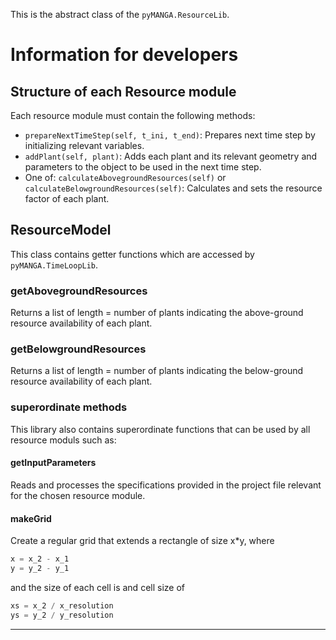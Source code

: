 This is the abstract class of the ```pyMANGA.ResourceLib```.

# Information for developers 
## Structure of each Resource module

Each resource module must contain the following methods:

- ``prepareNextTimeStep(self, t_ini, t_end)``: Prepares next time step by initializing relevant variables.
- ``addPlant(self, plant)``: Adds each plant and its relevant geometry and parameters to the object to be used in the next time step.
- One of: ``calculateAbovegroundResources(self)`` or ``calculateBelowgroundResources(self)``: Calculates and sets the resource factor of each plant.

## ResourceModel

This class contains getter functions which are accessed by ``pyMANGA.TimeLoopLib``.

### getAbovegroundResources

Returns a list of length = number of plants indicating the above-ground resource availability of each plant.

### getBelowgroundResources

Returns a list of length = number of plants indicating the below-ground resource availability of each plant.

### superordinate methods

This library also contains superordinate functions that can be used by all resource moduls such as:

#### getInputParameters

Reads and processes the specifications provided in the project file relevant for the chosen resource module.

#### makeGrid

Create a regular grid that extends a rectangle of size x*y, where
```python
x = x_2 - x_1
y = y_2 - y_1
```
and the size of each cell is
and cell size of
````python
xs = x_2 / x_resolution
ys = y_2 / y_resolution
````


---

